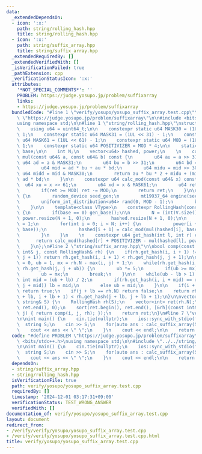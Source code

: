 ```yaml
---
data:
  _extendedDependsOn:
  - icon: ':x:'
    path: string/rolling_hash.hpp
    title: string/rolling_hash.hpp
  - icon: ':x:'
    path: string/suffix_array.hpp
    title: string/suffix_array.hpp
  _extendedRequiredBy: []
  _extendedVerifiedWith: []
  _isVerificationFailed: true
  _pathExtension: cpp
  _verificationStatusIcon: ':x:'
  attributes:
    '*NOT_SPECIAL_COMMENTS*': ''
    PROBLEM: https://judge.yosupo.jp/problem/suffixarray
    links:
    - https://judge.yosupo.jp/problem/suffixarray
  bundledCode: "#line 1 \"verify/yosupo/yosupo_suffix_array.test.cpp\"\n#define PROBLEM\
    \ \"https://judge.yosupo.jp/problem/suffixarray\"\n\n#include <bits/stdc++.h>\n\
    using namespace std;\n\n#line 1 \"string/rolling_hash.hpp\"\nstruct RollingHash{\n\
    \    using u64 = uint64_t;\n\n    constexpr static u64 MASK30 = (1UL << 30) -\
    \ 1;\n    constexpr static u64 MASK31 = (1UL << 31) - 1;\n    constexpr static\
    \ u64 MASK61 = (1UL << 61) - 1;\n    constexpr static u64 MOD = (1UL << 61) -\
    \ 1;\n    constexpr static u64 POSITIVIZER = MOD * 4;\n\n    static inline u64\
    \ base;\n\n    int N;\n    vector<u64> hashed, power;\n    \n    constexpr u64\
    \ mul(const u64& a, const u64& b) const {\n        u64 au = a >> 31;\n       \
    \ u64 ad = a & MASK31;\n        u64 bu = b >> 31;\n        u64 bd = b & MASK31;\n\
    \        u64 mid = ad * bu + au * bd;\n        u64 midu = mid >> 30;\n       \
    \ u64 midd = mid & MASK30;\n        return au * bu * 2 + midu + (midd << 31) +\
    \ ad * bd;\n    }\n\n    constexpr u64 calc_mod(const u64& x) const {\n      \
    \  u64 xu = x >> 61;\n        u64 xd = x & MASK61;\n        u64 ret = xu + xd;\n\
    \        if(ret >= MOD) ret -= MOD;\n        return ret;\n    }\n\n    void gen_base()\
    \ {\n        random_device seed_gen;\n        mt19937_64 engine(seed_gen());\n\
    \        uniform_int_distribution<u64> rand(0, MOD - 1);\n        base = rand(engine);\n\
    \    }\n\n    template<class VType>\n    constexpr RollingHash(const VType& V)\
    \ {\n        if(base == 0) gen_base();\n\n        N = (int)V.size();\n       \
    \ power.resize(N + 1, 0);\n        hashed.resize(N + 1, 0);\n\n        power[0]\
    \ = 1;\n        for(int i = 0; i < N; i++) {\n            power[i + 1] = calc_mod(mul(power[i],\
    \ base));\n            hashed[i + 1] = calc_mod(mul(hashed[i], base) + (long long)V[i]);\n\
    \        }\n    }\n    \n    constexpr u64 get_hash(int l, int r) const {\n  \
    \      return calc_mod(hashed[r] + POSITIVIZER - mul(hashed[l], power[r - l]));\n\
    \    }\n};\n#line 2 \"string/suffix_array.hpp\"\n\nbool comp(const int& i, const\
    \ int& j, const RollingHash& rh) {\n    if(rh.get_hash(i, i + 1) != rh.get_hash(j,\
    \ j + 1)) return rh.get_hash(i, i + 1) < rh.get_hash(j, j + 1);\n\n    int lb\
    \ = 0, ub = 1, mx = rh.N - max(i, j) + 1;\n    while(rh.get_hash(i, i + ub) ==\
    \ rh.get_hash(j, j + ub)) {\n        ub *= 5;\n        if(ub >= mx) continue;\n\
    \        ub = mx;\n        break;\n    }\n\n    while(ub - lb > 1) {\n       \
    \ int mid = (ub + lb) / 2;\n        if(rh.get_hash(i, i + mid) == rh.get_hash(j,\
    \ j + mid)) lb = mid;\n        else ub = mid;\n    }\n\n    if(i + lb == rh.N)\
    \ return true;\n    if(j + lb == rh.N) return false;\n    return rh.get_hash(i\
    \ + lb, i + lb + 1) < rh.get_hash(j + lb, j + lb + 1);\n}\n\nvector<int> calc_suffix_array(const\
    \ string& S) {\n    RollingHash rh(S);\n    vector<int> ret(rh.N);\n    iota(ret.begin(),\
    \ ret.end(), 0);\n    sort(ret.begin(), ret.end(), [&rh](const int& i, const int&\
    \ j) { return comp(i, j, rh); });\n    return ret;\n}\n#line 7 \"verify/yosupo/yosupo_suffix_array.test.cpp\"\
    \n\nint main() {\n    cin.tie(nullptr);\n    ios::sync_with_stdio(false);\n  \
    \  string S;\n    cin >> S;\n    for(auto ans : calc_suffix_array(S)) {\n    \
    \    cout << ans << \" \";\n    }\n    cout << endl;\n\n    return 0;\n}\n"
  code: "#define PROBLEM \"https://judge.yosupo.jp/problem/suffixarray\"\n\n#include\
    \ <bits/stdc++.h>\nusing namespace std;\n\n#include \"../../string/suffix_array.hpp\"\
    \n\nint main() {\n    cin.tie(nullptr);\n    ios::sync_with_stdio(false);\n  \
    \  string S;\n    cin >> S;\n    for(auto ans : calc_suffix_array(S)) {\n    \
    \    cout << ans << \" \";\n    }\n    cout << endl;\n\n    return 0;\n}"
  dependsOn:
  - string/suffix_array.hpp
  - string/rolling_hash.hpp
  isVerificationFile: true
  path: verify/yosupo/yosupo_suffix_array.test.cpp
  requiredBy: []
  timestamp: '2024-12-01 03:17:31+09:00'
  verificationStatus: TEST_WRONG_ANSWER
  verifiedWith: []
documentation_of: verify/yosupo/yosupo_suffix_array.test.cpp
layout: document
redirect_from:
- /verify/verify/yosupo/yosupo_suffix_array.test.cpp
- /verify/verify/yosupo/yosupo_suffix_array.test.cpp.html
title: verify/yosupo/yosupo_suffix_array.test.cpp
---
```

